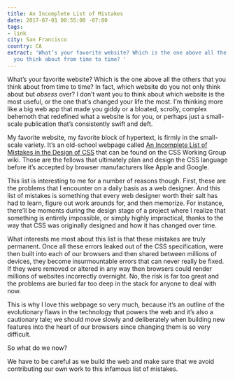 ```yaml
---
title: An Incomplete List of Mistakes
date: 2017-07-01 00:55:00 -07:00
tags:
- link
city: San Francisco
country: CA
extract: 'What’s your favorite website? Which is the one above all the others that
  you think about from time to time? '
---
```


What’s your favorite website? Which is the one above all the others that you think about from time to time? In fact, which website do you not only think about but _obsess_ over? I don’t want you to think about which website is the most useful, or the one that’s changed your life the most. I’m thinking more like a big web app that made you giddy or a bloated, scrolly, complex behemoth that redefined what a website is for you, or perhaps just a small-scale publication that’s consistently swift and deft.

My favorite website, my favorite block of hypertext, is firmly in the small-scale variety. It’s an old-school webpage called [An Incomplete List of Mistakes in the Design of CSS](https://wiki.csswg.org/ideas/mistakes) that can be found on the CSS Working Group wiki. Those are the fellows that ultimately plan and design the CSS language before it’s accepted by browser manufacturers like Apple and Google.

This list is interesting to me for a number of reasons though. First, these are the problems that I encounter on a daily basis as a web designer. And this list of mistakes is something that every web designer worth their salt has had to learn, figure out work arounds for, and then memorize. For instance, there’ll be moments during the design stage of a project where I realize that something is entirely impossible, or simply highly impractical, thanks to the way that CSS was originally designed and how it has changed over time.

What interests me most about this list is that these mistakes are truly permanent. Once all these errors leaked out of the CSS specification, were then built into each of our browsers and then shared between millions of devices, they become insurmountable errors that can never really be fixed. If they were removed or altered in any way then browsers could render millions of websites incorrectly overnight. No, the risk is far too great and the problems are buried far too deep in the stack for anyone to deal with now.

This is why I love this webpage so very much, because it’s an outline of the evolutionary flaws in the technology that powers the web and it’s also a cautionary tale; we should move slowly and deliberately when building new features into the heart of our browsers since changing them is so very difficult.

So what do we now?

We have to be careful as we build the web and make sure that we avoid contributing our own work to this infamous list of mistakes.
